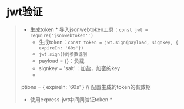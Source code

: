 # jwt验证
>* 生成token
>   * 
>导入jsonwebtoken工具：```const jwt = require('jsonwebtoken'')```  
>   * 生成token：```const token = jwt.sign(payload, signkey, { expireIn: '60s'})```  
>   * ```jwt.sign()的参数说明```  
>   * payload = {}：负载
>   * signkey = 'salt'：加盐，加密的key
>   * 
>
>ptions = { expireIn: '60s' } // 配置生成的token的有效期
>* 使用express-jwt中间间验证token
>   * 
